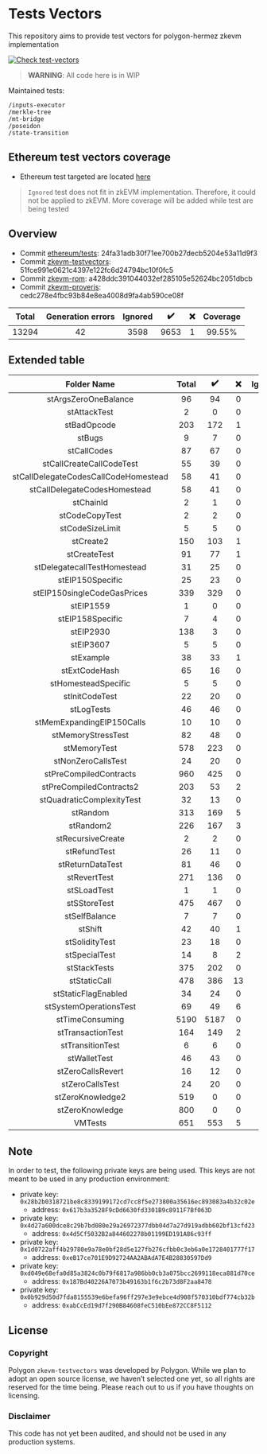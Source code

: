 # Tests Vectors
This repository aims to provide test vectors for polygon-hermez zkevm implementation

[![Check test-vectors](https://github.com/0xPolygonHermez/zkevm-testvectors/actions/workflows/main.yaml/badge.svg)](https://github.com/0xPolygonHermez/zkevm-testvectors/actions/workflows/main.yaml)

> **WARNING**: All code here is in WIP

Maintained tests:

```
/inputs-executor
/merkle-tree
/mt-bridge
/poseidon
/state-transition
```

## Ethereum test vectors coverage
- Ethereum test targeted are located [here](https://github.com/ethereum/tests/tree/develop/BlockchainTests/GeneralStateTests)
> `Ignored` test does not fit in zkEVM implementation. Therefore, it could not be applied to zkEVM.
> More coverage will be added while test are being tested

## Overview
- Commit [ethereum/tests](https://github.com/ethereum/tests): 24fa31adb30f71ee700b27decb5204e53a11d9f3
- Commit [zkevm-testvectors](https://github.com/0xPolygonHermez/zkevm-testvectors): 51fce991e0621c4397e122fc6d24794bc10f0fc5
- Commit [zkevm-rom](https://github.com/0xPolygonHermez/zkevm-rom): a428ddc391044032ef285105e52624bc2051dbcb
- Commit [zkevm-proverjs](https://github.com/0xPolygonHermez/zkevm-proverjs): cedc278e4fbc93b84e8ea4008d9fa4ab590ce08f

| Total | Generation errors | Ignored | :heavy_check_mark: | :x: | Coverage |
|:-----:|:-----------------:|:-------:|:------------------:|:---:|:--------:|
| 13294 |        42         |  3598   |        9653        |  1  |  99.55%  |


## Extended table

|             Folder Name              | Total | :heavy_check_mark: | :x: | Ignored | Cov  |
|:------------------------------------:|:-----:|:------------------:|:---:|:-------:|:----:|
|         stArgsZeroOneBalance         |  96   |         94         |  0  |    2    | 100% |
|             stAttackTest             |   2   |         0          |  0  |    2    | 100% |
|             stBadOpcode              |  203  |        172         |  1  |   30    | 99%  |
|                stBugs                |   9   |         7          |  0  |    2    | 100% |
|             stCallCodes              |  87   |         67         |  0  |   20    | 100% |
|       stCallCreateCallCodeTest       |  55   |         39         |  0  |   16    | 100% |
| stCallDelegateCodesCallCodeHomestead |  58   |         41         |  0  |   17    | 100% |
|     stCallDelegateCodesHomestead     |  58   |         41         |  0  |   17    | 100% |
|              stChainId               |   2   |         1          |  0  |    1    | 100% |
|            stCodeCopyTest            |   2   |         2          |  0  |    0    | 100% |
|           stCodeSizeLimit            |   5   |         5          |  0  |    0    | 100% |
|              stCreate2               |  150  |        103         |  1  |   46    | 99%  |
|             stCreateTest             |  91   |         77         |  1  |   13    | 99%  |
|     stDelegatecallTestHomestead      |  31   |         25         |  0  |    6    | 100% |
|           stEIP150Specific           |  25   |         23         |  0  |    2    | 100% |
|     stEIP150singleCodeGasPrices      |  339  |        329         |  0  |   10    | 100% |
|              stEIP1559               |   1   |         0          |  0  |    1    | 100% |
|           stEIP158Specific           |   7   |         4          |  0  |    3    | 100% |
|              stEIP2930               |  138  |         3          |  0  |   135   | 100% |
|              stEIP3607               |   5   |         5          |  0  |    0    | 100% |
|              stExample               |  38   |         33         |  1  |    4    | 97%  |
|            stExtCodeHash             |  65   |         16         |  0  |   49    | 100% |
|         stHomesteadSpecific          |   5   |         5          |  0  |    0    | 100% |
|            stInitCodeTest            |  22   |         20         |  0  |    2    | 100% |
|              stLogTests              |  46   |         46         |  0  |    0    | 100% |
|      stMemExpandingEIP150Calls       |  10   |         10         |  0  |    0    | 100% |
|          stMemoryStressTest          |  82   |         48         |  0  |   34    | 100% |
|             stMemoryTest             |  578  |        223         |  0  |   355   | 100% |
|          stNonZeroCallsTest          |  24   |         20         |  0  |    4    | 100% |
|        stPreCompiledContracts        |  960  |        425         |  0  |   535   | 100% |
|       stPreCompiledContracts2        |  203  |         53         |  2  |   148   | 96%  |
|      stQuadraticComplexityTest       |  32   |         13         |  0  |   19    | 100% |
|               stRandom               |  313  |        169         |  5  |   139   | 97%  |
|              stRandom2               |  226  |        167         |  3  |   56    | 98%  |
|          stRecursiveCreate           |   2   |         2          |  0  |    0    | 100% |
|             stRefundTest             |  26   |         11         |  0  |   15    | 100% |
|           stReturnDataTest           |  81   |         46         |  0  |   35    | 100% |
|             stRevertTest             |  271  |        136         |  0  |   135   | 100% |
|             stSLoadTest              |   1   |         1          |  0  |    0    | 100% |
|             stSStoreTest             |  475  |        467         |  0  |    8    | 100% |
|            stSelfBalance             |   7   |         7          |  0  |    0    | 100% |
|               stShift                |  42   |         40         |  1  |    1    | 98%  |
|            stSolidityTest            |  23   |         18         |  0  |    5    | 100% |
|            stSpecialTest             |  14   |         8          |  2  |    4    | 80%  |
|             stStackTests             |  375  |        202         |  0  |   173   | 100% |
|             stStaticCall             |  478  |        386         | 13  |   79    | 97%  |
|         stStaticFlagEnabled          |  34   |         24         |  0  |   10    | 100% |
|        stSystemOperationsTest        |  69   |         49         |  6  |   14    | 89%  |
|           stTimeConsuming            | 5190  |        5187        |  0  |    3    | 100% |
|          stTransactionTest           |  164  |        149         |  2  |   13    | 99%  |
|           stTransitionTest           |   6   |         6          |  0  |    0    | 100% |
|             stWalletTest             |  46   |         43         |  0  |    3    | 100% |
|          stZeroCallsRevert           |  16   |         12         |  0  |    4    | 100% |
|           stZeroCallsTest            |  24   |         20         |  0  |    4    | 100% |
|           stZeroKnowledge2           |  519  |         0          |  0  |   519   | 100% |
|           stZeroKnowledge            |  800  |         0          |  0  |   800   | 100% |
|               VMTests                |  651  |        553         |  5  |   93    | 99%  |


## Note
In order to test, the following private keys are being used. This keys are not meant to be used in any production environment:
- private key: `0x28b2b0318721be8c8339199172cd7cc8f5e273800a35616ec893083a4b32c02e`
  - address: `0x617b3a3528F9cDd6630fd3301B9c8911F7Bf063D`
- private key: `0x4d27a600dce8c29b7bd080e29a26972377dbb04d7a27d919adbb602bf13cfd23`
  - address: `0x4d5Cf5032B2a844602278b01199ED191A86c93ff`
- private key: `0x1d0722aff4b29780e9a78e0bf28d5e127fb276cfbb0c3eb6a0e1728401777f17`
  - address: `0xeB17ce701E9D92724AA2ABAdA7E4B28830597Dd9`
- private key: `0xd049e68efa0d85a3824c0b79f6817a986bb0cb3a075bcc2699118eca881d70ce`
  - address: `0x187Bd40226A7073b49163b1f6c2b73d8F2aa8478`
- private key: `0x0b929d50d7fda8155539e6befa96ff297e3e9ebce4d908f570310bdf774cb32b`
  - address: `0xabCcEd19d7f290B84608feC510bEe872CC8F5112`

## License

### Copyright
Polygon `zkevm-testvectors` was developed by Polygon. While we plan to adopt an open source license, we haven’t selected one yet, so all rights are reserved for the time being. Please reach out to us if you have thoughts on licensing.

### Disclaimer
This code has not yet been audited, and should not be used in any production systems.